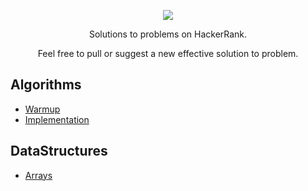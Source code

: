 [CopyrightLicense]:./license.md
<p align="center">
	<a href="https://www.hackerrank.com/ashyantony7"><img src="https://cloud.githubusercontent.com/assets/19765741/25342064/d17a563c-28d8-11e7-83fc-763d4ab4820a.jpg" ></a>
</p>
<p align="center">
    Solutions to problems on HackerRank.
</p>
<p align="center">
	Feel free to pull or suggest a new effective solution to problem.
</p>

## Algorithms
- [Warmup](https://github.com/ashyantony7/HacerkRank/tree/master/Algorithms/Warmup)
- [Implementation](https://github.com/ashyantony7/HacerkRank/tree/master/Algorithms/Implementation)

## DataStructures
 - [Arrays](https://github.com/ashyantony7/HacerkRank/tree/master/Data_Structures/Arrays)
  
